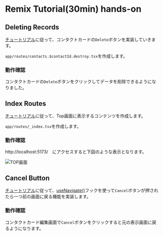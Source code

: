 # Remix Tutorial(30min) hands-on

## Deleting Records

[チュートリアル](https://remix.run/docs/en/main/start/tutorial#deleting-records)に従って、コンタクトカードの`Delete`ボタンを実装していきます。

`app/routes/contacts.$contactId.destroy.tsx`を作成します。

### 動作確認

コンタクトカードの`Delete`ボタンをクリックしてデータを削除できるようになりました。


## Index Routes

[チュートリアル](https://remix.run/docs/en/main/start/tutorial#index-routes)に従って、Top画面に表示するコンテンツを作成します。

`app/routes/_index.tsx`を作成します。

### 動作確認

http://localhost:5173/　にアクセスすると下図のような表示となります。

![TOP画面](https://remix.run/docs-images/contacts/18.webp)

## Cancel Button

[チュートリアル](https://remix.run/docs/en/main/start/tutorial#cancel-button)に従って、[useNavigate()](https://remix.run/docs/en/main/hooks/use-navigate)フックを使って`Cancel`ボタンが押されたら一つ前の画面に戻る機能を実装します。


### 動作確認

コンタクトカード編集画面で`Cancel`ボタンをクリックすると元の表示画面に戻るようになります。

